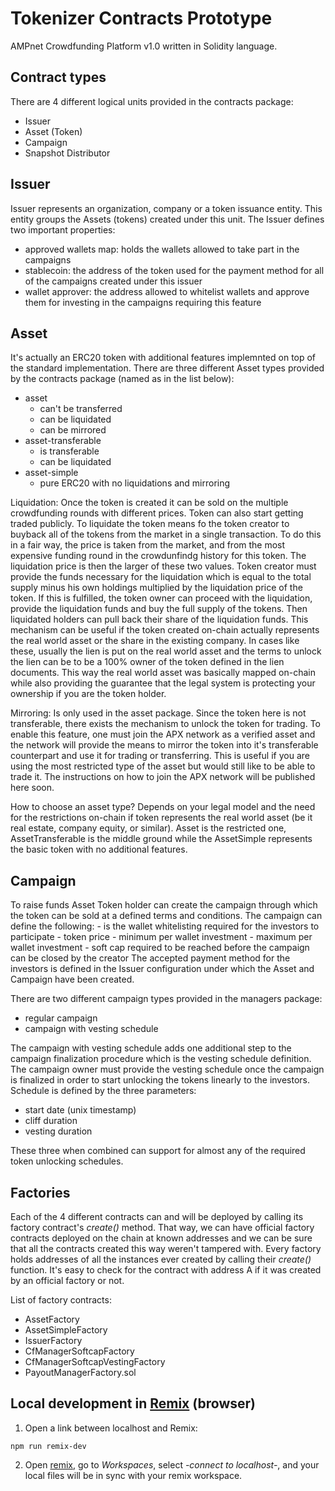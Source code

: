 # Tokenizer Contracts Prototype

AMPnet Crowdfunding Platform v1.0 written in Solidity language.

## Contract types

There are 4 different logical units provided in the contracts package:
- Issuer
- Asset (Token)
- Campaign
- Snapshot Distributor

## Issuer

Issuer represents an organization, company or a token issuance entity. This entity groups the Assets (tokens) created under this unit.
The Issuer defines two important properties:
- approved wallets map: holds the wallets allowed to take part in the campaigns
- stablecoin: the address of the token used for the payment method for all of the campaigns created under this issuer
- wallet approver: the address allowed to whitelist wallets and approve them for investing in the campaigns requiring this feature

## Asset

It's actually an ERC20 token with additional features implemnted on top of the standard implementation.
There are three different Asset types provided by the contracts package (named as in the list below):
- asset
    - can't be transferred
    - can be liquidated
    - can be mirrored
- asset-transferable
    - is transferable
    - can be liquidated
- asset-simple
    - pure ERC20 with no liquidations and mirroring

Liquidation: Once the token is created it can be sold on the multiple crowdfunding rounds with different prices. Token
can also start getting traded publicly. To liquidate the token means fo the token creator to buyback all of the tokens from
the market in a single transaction. To do this in a fair way, the price is taken from the market, and from the most expensive
funding round in the crowdunfindg history for this token. The liquidation price is then the larger of these two values.
Token creator must provide the funds necessary for the liquidation which is equal to the total supply minus his own holdings
multiplied by the liquidation price of the token. If this is fulfilled, the token owner can proceed with the liquidation,
provide the liquidation funds and buy the full supply of the tokens. Then liquidated holders can pull back their share of the
liquidation funds. This mechanism can be useful if the token created on-chain actually represents the real world asset or the
share in the existing company. In cases like these, usually the lien is put on the real world asset and the terms to unlock the lien
can be to be a 100% owner of the token defined in the lien documents. This way the real world asset was basically mapped
on-chain while also providing the guarantee that the legal system is protecting your ownership if you are the token holder.

Mirroring: Is only used in the asset package. Since the token here is not transferable, there exists the mechanism to unlock the
token for trading. To enable this feature, one must join the APX network as a verified asset and the network will provide
the means to mirror the token into it's transferable counterpart and use it for trading or transferring. This is useful
if you are using the most restricted type of the asset but would still like to be able to trade it. The instructions on how
to join the APX network will be published here soon.

How to choose an asset type? Depends on your legal model and the need for the restrictions on-chain if token represents the real
world asset (be it real estate, company equity, or similar). Asset is the restricted one, AssetTransferable is the middle ground
while the AssetSimple represents the basic token with no additional features.

## Campaign

To raise funds Asset Token holder can create the campaign through which the token can be sold at a defined terms and conditions.
The campaign can define the following:
    - is the wallet whitelisting required for the investors to participate
    - token price
    - minimum per wallet investment
    - maximum per wallet investment
    - soft cap required to be reached before the campaign can be closed by the creator
The accepted payment method for the investors is defined in the Issuer configuration under which the Asset and Campaign have been
created.

There are two different campaign types provided in the managers package:
- regular campaign
- campaign with vesting schedule

The campaign with vesting schedule adds one additional step to the campaign finalization procedure which is the vesting schedule definition. The campaign owner must provide the vesting schedule once the campaign is finalized in order to start unlocking the tokens linearly to the investors. Schedule is defined by the three parameters:
- start date (unix timestamp)
- cliff duration
- vesting duration

These three when combined can support for almost any of the required token unlocking schedules.

## Factories

Each of the 4 different contracts can and will be deployed by calling its factory contract's <i>create()</i> method. That way, we can have official factory contracts deployed on the chain at known addresses and we can be sure that all the contracts created this way weren't tampered with. Every factory holds addresses of all the instances ever created by calling their <i>create()</i> function. It's easy to check for the contract with address A if it was created by an official factory or not.

List of factory contracts:
- AssetFactory
- AssetSimpleFactory
- IssuerFactory
- CfManagerSoftcapFactory
- CfManagerSoftcapVestingFactory
- PayoutManagerFactory.sol

## Local development in [Remix](https://remix-project.org/) (browser)

1. Open a link between localhost and Remix:
```
npm run remix-dev
```
2. Open [remix](https://remix.ethereum.org), go to *Workspaces*, select *-connect to localhost-*, and your local files will be in sync with your remix workspace.

